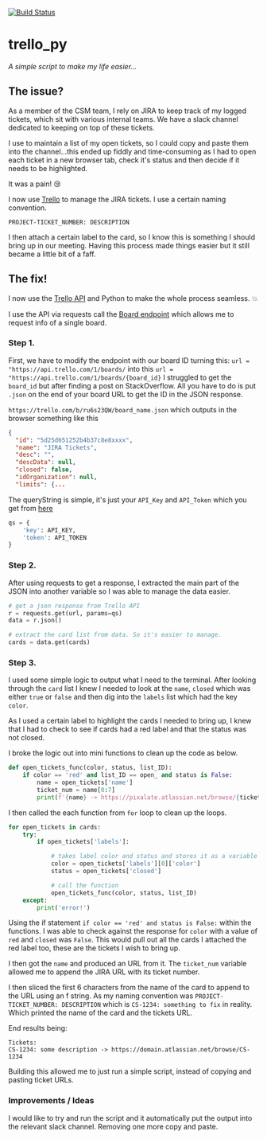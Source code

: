 [![Build Status](https://travis-ci.org/mrpbennett/unittests_tut.svg?branch=master)](https://travis-ci.org/mrpbennett/unittests_tut)

# trello_py

_A simple script to make my life easier..._

## The issue?

As a member of the CSM team, I rely on JIRA to keep track of my logged tickets, which sit with various internal teams. We have a slack channel dedicated to keeping on top of these tickets.

I use to maintain a list of my open tickets, so I could copy and paste them into the channel...this ended up fiddly and time-consuming as I had to open each ticket in a new browser tab, check it's status and then decide if it needs to be highlighted.

It was a pain! :cry:

I now use [Trello](https://trello.com) to manage the JIRA tickets. I use a certain naming convention.

`PROJECT-TICKET_NUMBER: DESCRIPTION`

I then attach a certain label to the card, so I know this is something I should bring up in our meeting. Having this process made things easier but it still became a little bit of a faff.

## The fix!

I now use the [Trello API](https://developers.trello.com/reference#introduction) and Python to make the whole process seamless. :boom:

I use the API via requests call the [Board endpoint](https://developers.trello.com/reference#boardsboardid-1) which allows me to request info of a single board.

### Step 1.

First, we have to modify the endpoint with our board ID turning this: `url = "https://api.trello.com/1/boards/` into this `url = "https://api.trello.com/1/boards/{board_id}` I struggled to get the `board_id` but after finding a post on StackOverflow. All you have to do is put `.json` on the end of your board URL to get the ID in the JSON response.

`https://trello.com/b/ru6s23QW/board_name.json` which outputs in the browser something like this

```json
{
  "id": "5d25d651252b4b37c8e8xxxx",
  "name": "JIRA Tickets",
  "desc": "",
  "descData": null,
  "closed": false,
  "idOrganization": null,
  "limits": {...
```

The queryString is simple, it's just your `API_Key` and `API_Token` which you get from [here](https://trello.com/app-key)

```python
qs = {
    'key': API_KEY,
    'token': API_TOKEN
}
```

### Step 2.

After using requests to get a response, I extracted the main part of the JSON into another variable so I was able to manage the data easier.

```python
# get a json response from Trello API
r = requests.get(url, params=qs)
data = r.json()

# extract the card list from data. So it's easier to manage.
cards = data.get(cards)
```

### Step 3.

I used some simple logic to output what I need to the terminal. After looking through the `card` list I knew I needed to look at the `name`, `closed` which was either `true` or `false` and then dig into the `labels` list which had the key `color`.

As I used a certain label to highlight the cards I needed to bring up, I knew that I had to check to see if cards had a red label and that the status was not closed.

I broke the logic out into mini functions to clean up the code as below.

```python
def open_tickets_func(color, status, list_ID):
    if color == 'red' and list_ID == open_ and status is False:
        name = open_tickets['name']
        ticket_num = name[0:7]
        print(f'{name} -> https://pixalate.atlassian.net/browse/{ticket_num}')
```

I then called the each function from `for` loop to clean up the loops.

```python
for open_tickets in cards:
    try:
        if open_tickets['labels']:

            # takes label color and status and stores it as a variable
            color = open_tickets['labels'][0]['color']
            status = open_tickets['closed']

            # call the function
            open_tickets_func(color, status, list_ID)
    except:
        print('error!')
```
Using the if statement `if color == 'red' and status is False:`  within the functions. I was able to check against the response for `color` with a value of `red` and `closed` was `False`. This would pull out all the cards I attached the red label too, these are the tickets I wish to bring up.

I then got the `name` and produced an URL from it. The `ticket_num` variable allowed me to append the JIRA URL with its ticket number.

I then sliced the first 6 characters from the name of the card to append to the URL using an f string. As my naming convention was `PROJECT-TICKET_NUMBER: DESCRIPTION` which is `CS-1234: something to fix` in reality. Which printed the name of the card and the tickets URL.

End results being:

```
Tickets:
CS-1234: some description -> https://domain.atlassian.net/browse/CS-1234
```

Building this allowed me to just run a simple script, instead of copying and pasting ticket URLs.

### Improvements / Ideas

I would like to try and run the script and it automatically put the output into the relevant slack channel. Removing one more copy and paste.
